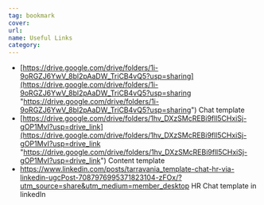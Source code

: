 ```yaml
---
tag: bookmark
cover: 
url:
name: Useful Links
category:
---
```


- [https://drive.google.com/drive/folders/1i-9oRGZJ6YwV_8bl2pAaDW_TriCB4vQ5?usp=sharing](https://drive.google.com/drive/folders/1i-9oRGZJ6YwV_8bl2pAaDW_TriCB4vQ5?usp=sharing "https://drive.google.com/drive/folders/1i-9oRGZJ6YwV_8bl2pAaDW_TriCB4vQ5?usp=sharing") Chat template 
- [https://drive.google.com/drive/folders/1hv_DXzSMcREBi9fll5CHxiSj-gOP1MvI?usp=drive_link](https://drive.google.com/drive/folders/1hv_DXzSMcREBi9fll5CHxiSj-gOP1MvI?usp=drive_link "https://drive.google.com/drive/folders/1hv_DXzSMcREBi9fll5CHxiSj-gOP1MvI?usp=drive_link") Content template
- https://www.linkedin.com/posts/tarravania_template-chat-hr-via-linkedin-ugcPost-7087976995371823104-zFOx/?utm_source=share&utm_medium=member_desktop HR Chat template in linkedIn 